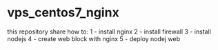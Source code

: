 # vps_centos7_nginx
this repository share how to:
1 - install nginx 
2 - install firewall
3 - install nodejs 
4 - create web block with nginx
5 - deploy nodej web